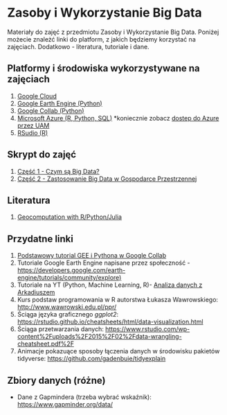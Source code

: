 # Zasoby i Wykorzystanie Big Data
Materiały do zajęć z przedmiotu Zasoby i Wykorzystanie Big Data. Poniżej możecie znależć linki do platform, z jakich będziemy korzystać na zajęciach. Dodatkowo - literatura, tutoriale i dane. 

## Platformy i środowiska wykorzystywane na zajęciach

1. [Google Cloud](https://cloud.google.com/)
2. [Google Earth Engine (Python)](https://earthengine.google.com/)
3. [Google Collab (Python)](https://colab.research.google.com/) 
4. [Microsoft Azure (R, Python, SQL)](https://azure.microsoft.com/pl-pl/) *koniecznie zobacz [dostep do Azure przez UAM](https://laboratoria.wmi.amu.edu.pl/uslugi/zewnetrzne-uslugi/azure-dla-studentow/) 
5. [RSudio (R)](https://posit.co/download/rstudio-desktop/)

## Skrypt do zajęć

1. [Część 1 - Czym są Big Data?](Big_Data_skrypt_do_zajec_cz_1_Czym_sa_dane.md)
2. [Część 2 - Zastosowanie Big Data w Gospodarce Przestrzennej](Big_Data_skrypt_do_zajec_cz_2_Zastosowanie_w_GP.md)


## Literatura

1. [Geocomputation with R/Python/Julia](https://geocompx.org/)

## Przydatne linki

1. [Podstawowy tutorial GEE i Pythona w Google Collab](https://colab.research.google.com/github/google/earthengine-community/blob/master/guides/linked/generated/quickstart_python.ipynb)
2. Tutoriale Google Earth Engine napisane przez społeczność - [https://developers.google.com/earth-engine/tutorials/community/explore)](https://developers.google.com/earth-engine/tutorials/community/explore)
3. Tutoriale na YT (Python, Machine Learning, R)- [Analiza danych z Arkadiuszem](https://www.youtube.com/@zArkadiuszem)
4. Kurs podstaw programowania w R autorstwa Łukasza Wawrowskiego: http://www.wawrowski.edu.pl/ppr/
5. Ściąga języka graficznego *ggplot2*: https://rstudio.github.io/cheatsheets/html/data-visualization.html 
6. Ściąga przetwarzania danych: https://www.rstudio.com/wp-content%2Fuploads%2F2015%2F02%2Fdata-wrangling-cheatsheet.pdf%2F
7. Animacje pokazuące sposoby łączenia danych w środowisku pakietów tidyverse: https://github.com/gadenbuie/tidyexplain

## Zbiory danych (różne)

- Dane z Gapmindera (trzeba wybrać wskaźnik): https://www.gapminder.org/data/
